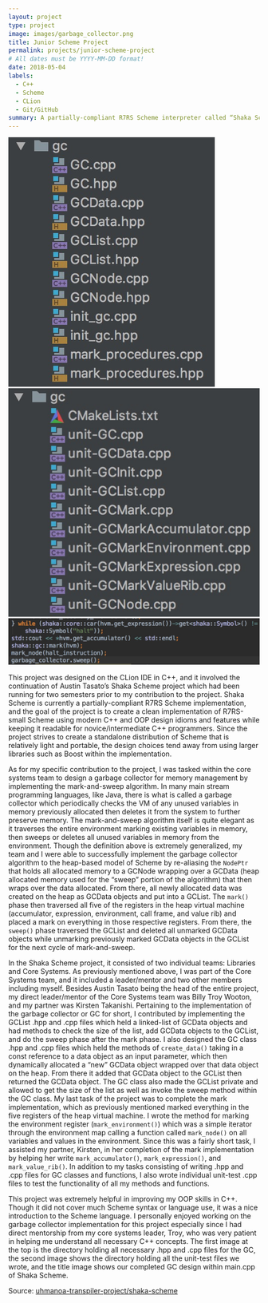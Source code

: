 ```yaml
---
layout: project
type: project
image: images/garbage_collector.png
title: Junior Scheme Project
permalink: projects/junior-scheme-project
# All dates must be YYYY-MM-DD format!
date: 2018-05-04
labels:
  - C++
  - Scheme
  - CLion
  - Git/GitHub
summary: A partially-compliant R7RS Scheme interpreter called “Shaka Scheme” written in C++.
---
```


<div class="ui small rounded images">
  <img class="ui image" src="../images/Screen Shot 2018-05-02 at 8.01.29 AM.jpg">
  <img class="ui image" src="../images/Screen Shot 2018-05-02 at 8.01.50 AM.jpg">
  <img class="ui image" src="../images/Screen Shot 2018-05-02 at 8.02.22 AM.jpg">
</div>

This project was designed on the CLion IDE in C++, and it involved the continuation of Austin Tasato’s Shaka Scheme project which had been running for two semesters prior to my contribution to the project. Shaka Scheme is currently a partially-compliant R7RS Scheme implementation, and the goal of the project is to create a clean implementation of R7RS-small Scheme using modern C++ and OOP design idioms and features while keeping it readable for novice/intermediate C++ programmers. Since the project strives to create a standalone distribution of Scheme that is relatively light and portable, the design choices tend away from using larger libraries such as Boost within the implementation.

As for my specific contribution to the project, I was tasked within the core systems team to design a garbage collector for memory management by implementing the mark-and-sweep algorithm. In many main stream programming languages, like Java, there is what is called a garbage collector which periodically checks the VM of any unused variables in memory previously allocated then deletes it from the system to further preserve memory. The mark-and-sweep algorithm itself is quite elegant as it traverses the entire environment marking existing variables in memory, then sweeps or deletes all unused variables in memory from the environment. Though the definition above is extremely generalized, my team and I were able to successfully implement the garbage collector algorithm to the heap-based model of Scheme by re-aliasing the `NodePtr` that holds all allocated memory to a GCNode wrapping over a GCData (heap allocated memory used for the “sweep” portion of the algorithm) that then wraps over the data allocated. From there, all newly allocated data was created on the heap as GCData objects and put into a GCList. The `mark()` phase then traversed all five of the registers in the heap virtual machine (accumulator, expression, environment, call frame, and value rib) and placed a mark on everything in those respective registers. From there, the `sweep()` phase traversed the GCList and deleted all unmarked GCData objects while unmarking previously marked GCData objects in the GCList for the next cycle of mark-and-sweep.

In the Shaka Scheme project, it consisted of two individual teams: Libraries and Core Systems. As previously mentioned above, I was part of the Core Systems team, and it included a leader/mentor and two other members including myself. Besides Austin Tasato being the head of the entire project, my direct leader/mentor of the Core Systems team was Billy Troy Wooton, and my partner was Kirsten Takanishi. Pertaining to the implementation of the garbage collector or GC for short, I contributed by implementing the GCList .hpp and .cpp files which held a linked-list of GCData objects and had methods to check the size of the list, add GCData objects to the GCList, and do the sweep phase after the mark phase. I also designed the GC class .hpp and .cpp files which held the methods of `create_data()` taking in a const reference to a data object as an input parameter, which then dynamically allocated a “new” GCData object wrapped over that data object on the heap. From there it added that GCData object to the GCList then returned the GCData object. The GC class also made the GCList private and allowed to get the size of the list as well as invoke the sweep method within the GC class. My last task of the project was to complete the mark implementation, which as previously mentioned marked everything in the five registers of the heap virtual machine. I wrote the method for marking the environment register (`mark_environment()`) which was a simple iterator through the environment map calling a function called `mark_node()` on all variables and values in the environment. Since this was a fairly short task, I assisted my partner, Kirsten, in her completion of the mark implementation by helping her write `mark_accumulator()`, `mark_expression()`, and `mark_value_rib()`. In addition to my tasks consisting of writing .hpp and .cpp files for GC classes and functions, I also wrote individual unit-test .cpp files to test the functionality of all my methods and functions.

This project was extremely helpful in improving my OOP skills in C++. Though it did not cover much Scheme syntax or language use, it was a nice introduction to the Scheme language. I personally enjoyed working on the garbage collector implementation for this project especially since I had direct mentorship from my core systems leader, Troy, who was very patient in helping me understand all necessary C++ concepts. The first image at the top is the directory holding all necessary .hpp and .cpp files for the GC, the second image shows the directory holding all the unit-test files we wrote, and the title image shows our completed GC design within main.cpp of Shaka Scheme.


Source: <a href="https://github.com/uhmanoa-transpiler-project/shaka-scheme"><i class="large github icon "></i>uhmanoa-transpiler-project/shaka-scheme</a>
